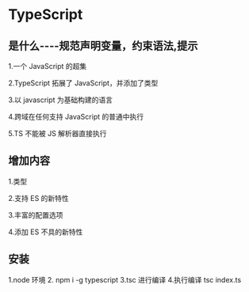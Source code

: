 # TypeScript

## 是什么----规范声明变量，约束语法,提示

1.一个 JavaScript 的超集

2.TypeScript 拓展了 JavaScript，并添加了类型

3.以 javascript 为基础构建的语言

4.跨域在任何支持 JavaScript 的普通中执行

5.TS 不能被 JS 解析器直接执行

## 增加内容

1.类型

2.支持 ES 的新特性

3.丰富的配置选项

4.添加 ES 不具的新特性

## 安装

1.node 环境 2. npm i -g typescript 3.tsc 进行编译 4.执行编译 tsc index.ts
